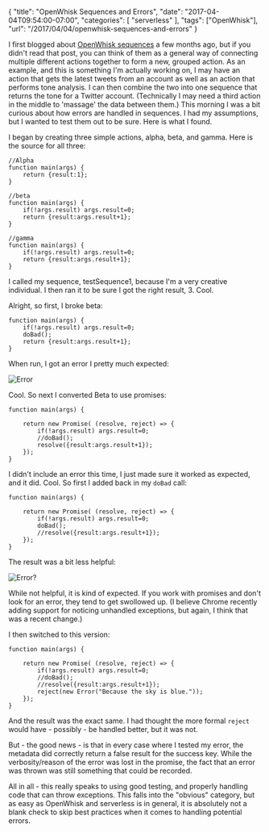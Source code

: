 
{
	"title": "OpenWhisk Sequences and Errors",
	"date": "2017-04-04T09:54:00-07:00",
	"categories": [
		"serverless"
	],
	"tags": ["OpenWhisk"],
	"url": "/2017/04/04/openwhisk-sequences-and-errors"
}

I first blogged about [OpenWhisk sequences](https://www.raymondcamden.com/2017/01/06/an-example-of-an-openwhisk-sequence) a few months ago, but if you didn't read that post, you can think of them as a general way of connecting multiple different actions together to form a new, grouped action. As an example, and this is something I'm actually working on, I may have an action that gets the latest tweets from an account as well as an action that performs tone analysis. I can then combine the two into one sequence that returns the tone for a Twitter account. (Technically I may need a third action in the middle to 'massage' the data between them.) This morning I was a bit curious about how errors are handled in sequences. I had my assumptions, but I wanted to test them out to be sure. Here is what I found.

I began by creating three simple actions, alpha, beta, and gamma. Here is the source for all three:

<pre><code class="language-javascript">//Alpha
function main(args) {
	return {result:1};
}

//beta
function main(args) {
	if(!args.result) args.result=0; 
	return {result:args.result+1};
}

//gamma
function main(args) {
	if(!args.result) args.result=0; 
	return {result:args.result+1};
}
</code></pre>

I called my sequence, testSequence1, because I'm a very creative individual. I then ran it to be sure I got the right result, 3. Cool. 

Alright, so first, I broke beta:

<pre><code class="language-javascript">function main(args) {
	if(!args.result) args.result=0; 
	doBad();
	return {result:args.result+1};
}
</code></pre>

When run, I got an error I pretty much expected:

![Error](https://static.raymondcamden.com/images/2017/4/ows1.png)

Cool. So next I converted Beta to use promises:

<pre><code class="language-javascript">function main(args) {

	return new Promise( (resolve, reject) =&gt; {
		if(!args.result) args.result=0; 
		//doBad();
		resolve({result:args.result+1});
	});
}
</code></pre>

I didn't include an error this time, I just made sure it worked as expected, and it did. Cool. So first I added back in my `doBad` call:

<pre><code class="language-javascript">function main(args) {

	return new Promise( (resolve, reject) =&gt; {
		if(!args.result) args.result=0; 
		doBad();
		//resolve({result:args.result+1});
	});
}
</code></pre>

The result was a bit less helpful:

![Error?](https://static.raymondcamden.com/images/2017/4/ows2.png)

While not helpful, it is kind of expected. If you work with promises and don't look for an error, they tend to get swollowed up. (I believe Chrome recently adding support for noticing unhandled exceptions, but again, I think that was a recent change.)

I then switched to this version:

<pre><code class="language-javascript">function main(args) {

	return new Promise( (resolve, reject) =&gt; {
		if(!args.result) args.result=0; 
		//doBad();
		//resolve({result:args.result+1});
		reject(new Error("Because the sky is blue."));
	});
}
</code></pre>

And the result was the exact same. I had thought the more formal `reject` would have - possibly - be handled better, but it was not.

But - the good news - is that in every case where I tested my error, the metadata did correctly return a false result for the success key. While the verbosity/reason of the error was lost in the promise, the fact that an error was thrown was still something that could be recorded. 

All in all - this really speaks to using good testing, and properly handling code that can throw exceptions. This falls into the "obvious" category, but as easy as OpenWhisk and serverless is in general, it is absolutely not a blank check to skip best practices when it comes to handling potential errors.

